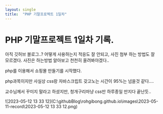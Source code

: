 ```yaml
---
layout: single
title:  "PHP 기말프로젝트 1일차"
---
```


# PHP 기말프로젝트 1일차 기록.

아직 깃허브 블로그..? 어떻게 사용하는지 적응도 잘 안되고, 사진 첨부 하는 방법도 잘 모르겠다.
사진은 하는방법 알아보고 천천히 올려봐야겠다..

php를 이용해서 쇼핑몰 만들기를 시작했다.

php과목이지만 사실상 css랑 자바스크립트 갖고노는 시간이 95%는 넘을것 같다....

교수님께서 꾸미지 말라고 하셨지만, 청개구리마냥 css만 하루종일 만지다 끝난듯..

![2023-05-12 13 33 12](C:\githubBlog\rohgibong.github.io\images\2023-05-11-record\2023-05-12 13 33 12.png)

